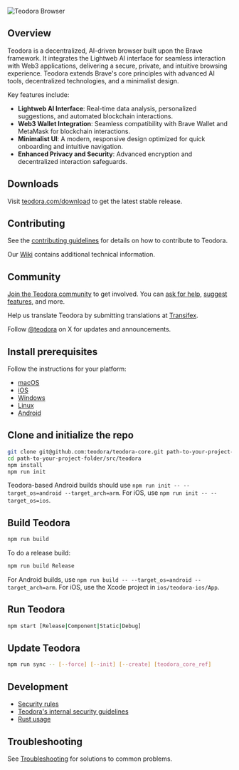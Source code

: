 ![Teodora Browser](./docs/source/_static/Teodora.svg)

## Overview

Teodora is a decentralized, AI-driven browser built upon the Brave framework. It integrates the Lightweb AI interface for seamless interaction with Web3 applications, delivering a secure, private, and intuitive browsing experience. Teodora extends Brave's core principles with advanced AI tools, decentralized technologies, and a minimalist design.

Key features include:
  - **Lightweb AI Interface**: Real-time data analysis, personalized suggestions, and automated blockchain interactions.
  - **Web3 Wallet Integration**: Seamless compatibility with Brave Wallet and MetaMask for blockchain interactions.
  - **Minimalist UI**: A modern, responsive design optimized for quick onboarding and intuitive navigation.
  - **Enhanced Privacy and Security**: Advanced encryption and decentralized interaction safeguards.

## Downloads

Visit [teodora.com/download](https://teodora.com/download) to get the latest stable release.

## Contributing

See the [contributing guidelines](./CONTRIBUTING.md) for details on how to contribute to Teodora.

Our [Wiki](https://github.com/teodora/teodora-browser/wiki) contains additional technical information.

## Community

[Join the Teodora community](https://community.teodora.com/) to get involved. You can [ask for help](https://community.teodora.com/c/support-and-troubleshooting), [suggest features](https://community.teodora.com/c/teodora-feature-requests), and more.

Help us translate Teodora by submitting translations at [Transifex](https://explore.transifex.com/teodora/teodora_en/).

Follow [@teodora](https://x.com/teodora) on X for updates and announcements.

## Install prerequisites

Follow the instructions for your platform:

- [macOS](https://github.com/teodora/teodora-browser/wiki/macOS-Development-Environment)
- [iOS](https://github.com/teodora/teodora-browser/wiki/iOS-Development-Environment)
- [Windows](https://github.com/teodora/teodora-browser/wiki/Windows-Development-Environment)
- [Linux](https://github.com/teodora/teodora-browser/wiki/Linux-Development-Environment)
- [Android](https://github.com/teodora/teodora-browser/wiki/Android-Development-Environment)

## Clone and initialize the repo

```bash
git clone git@github.com:teodora/teodora-core.git path-to-your-project-folder/src/teodora
cd path-to-your-project-folder/src/teodora
npm install
npm run init
```

Teodora-based Android builds should use `npm run init -- --target_os=android --target_arch=arm`. For iOS, use `npm run init -- --target_os=ios`.

## Build Teodora

```bash
npm run build
```

To do a release build:

```bash
npm run build Release
```

For Android builds, use `npm run build -- --target_os=android --target_arch=arm`. For iOS, use the Xcode project in `ios/teodora-ios/App`.

## Run Teodora

```bash
npm start [Release|Component|Static|Debug]
```

## Update Teodora

```bash
npm run sync -- [--force] [--init] [--create] [teodora_core_ref]
```

## Development

- [Security rules](https://chromium.googlesource.com/chromium/src/+/refs/heads/main/docs/security/rules.md)
- [Teodora's internal security guidelines](https://github.com/teodora/internal/wiki/Pull-request-security-audit-checklist)
- [Rust usage](https://github.com/teodora/teodora-core/blob/master/docs/rust.md)

## Troubleshooting

See [Troubleshooting](https://github.com/teodora/teodora-browser/wiki/Troubleshooting) for solutions to common problems.
